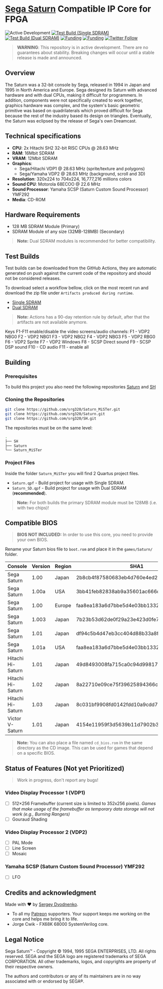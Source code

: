 # [Sega Saturn](https://en.wikipedia.org/wiki/Sega_Saturn) Compatible IP Core for FPGA

![Active Development](https://img.shields.io/badge/Maintenance%20Level-Actively%20Developed-brightgreen.svg)
[![Test Build (Single SDRAM)](https://github.com/srg320/Saturn_MiSTer/actions/workflows/test-build.yml/badge.svg?branch=master&event=push)](https://github.com/srg320/Saturn_MiSTer/actions/workflows/test-build.yml)
[![Test Build (Dual SDRAM)](https://github.com/srg320/Saturn_MiSTer/actions/workflows/test-build_ds.yml/badge.svg?branch=master&event=push)](https://github.com/srg320/Saturn_MiSTer/actions/workflows/test-build_ds.yml)
[![Funding](https://img.shields.io/endpoint?url=https://shieldsio-patreon.vercel.app/api/?username=srg320&type=patrons)](https://www.patreon.com/srg320)
[![Funding](https://img.shields.io/badge/paypal-donate-blue.svg)](https://www.paypal.com/donate/?hosted_button_id=RCF2BEEN4V75L)
[![Twitter Follow](https://img.shields.io/twitter/follow/srg320_?style=social)](https://twitter.com/srg320_)

> **WARNING**: This repository is in active development. There are no guarantees about stability. Breaking changes will occur until a stable release is made and announced.

## Overview

The Saturn was a 32-bit console by Sega, released in 1994 in Japan and 1995 in North America and Europe. Sega designed its Saturn with advanced hardware and with dual CPUs, making it difficult for programmers. In addition, components were not specifically created to work together, graphics hardware was complex, and the system's basic geometric primitive was based on quadrilaterals which proved difficult for Sega because the rest of the industry based its design on triangles. Eventually, the Saturn was eclipsed by the release of Sega's own Dreamcast.

## Technical specifications

- **CPU**: 2x Hitachi SH2 32-bit RISC CPUs @ 28.63 MHz
- **RAM**: 16Mbit SDRAM
- **VRAM**: 12Mbit SDRAM
- **Graphics**:
  - Sega/Hitachi VDP1 @ 28.63 MHz (sprite/texture and polygons)
  - Sega/Yamaha VDP2 @ 28.63 MHz (background, scroll and 3D)
- **Resolution**: 320x224 to 704x224, 16,777,216 millions colors
- **Sound CPU**: Motorola 68ECOO @ 22.6 MHz
- **Sound Processor**: Yamaha SCSP (Saturn Custom Sound Processor) YMF292
- **Media**: CD-ROM

## Hardware Requirements

- 128 MB SDRAM Module (Primary)
- SDRAM Module of any size (32MB-128MB) (Secondary)

> **Note:** Dual SDRAM modules is recommended for better compatibility.

## Test Builds

Test builds can be downloaded from the GitHub Actions, they are automatic generated on push against the current code of the repository and should not be considered releases.

To download select a workflow bellow, click on the most recent run and download the zip file under `Artifacts produced during runtime`.

- [Single SDRAM](https://github.com/srg320/Saturn_MiSTer/actions/workflows/test-build.yml)
- [Dual SDRAM](https://github.com/srg320/Saturn_MiSTer/actions/workflows/test-build_ds.yml)

> **Note:** Actions has a 90-day retention rule by default, after that the artifacts are not available anymore.

Keys F1-F11 enable/disable the video screens/audio channels:
F1 - VDP2 NBG0
F2 - VDP2 NBG1
F3 - VDP2 NBG2
F4 - VDP2 NBG3
F5 - VDP2 RBG0
F6 - VDP2 Sprite
F7 - VDP2 Windows
F8 - SCSP Direct sound
F9 - SCSP DSP sound
F10 - CD audio
F11 - enable all

## Building

### Prerequisites

To build this project you also need the following repositories [Saturn](https://github.com/srg320/Saturn) and [SH](https://github.com/srg320/SH)

### Cloning the Repositories

```bash
git clone https://github.com/srg320/Saturn_MiSTer.git
git clone https://github.com/srg320/Saturn.git
git clone https://github.com/srg320/SH.git
```

The repositories must be on the same level:

```bash
.
├── SH
├── Saturn
└── Saturn_MiSTer
```

### Project Files

Inside the folder `Saturn_MiSTer` you will find 2 Quartus project files.

- `Saturn.qpf` - Build project for usage with Single SDRAM.
- `Saturn_SD.qpf` - Build project for usage with Dual SDRAM (**recommended**).

> **Note:** For both builds the primary SDRAM module must be 128MB (i.e. with two chips)!

## Compatible BIOS

> **BIOS NOT INCLUDED:** In order to use this core, you need to provide your own BIOS.

Rename your Saturn bios file to `boot.rom` and place it in the `games/Saturn/` folder.

| Console           | Version | Region | SHA1                                     | Size   | Status |
|-------------------|---------|--------|------------------------------------------|--------|:------:|
| Sega Saturn       | 1.00    | Japan  | 2b8cb4f87580683eb4d760e4ed210813d667f0a2 | 512 KB |   ✅    |
| Sega Saturn       | 1.00a   | USA    | 3bb41feb82838ab9a35601ac666de5aacfd17a58 | 512 KB |   ✅    |
| Sega Saturn       | 1.00    | Europe | faa8ea183a6d7bbe5d4e03bb1332519800d3fbc3 | 512 KB |   ✅    |
| Sega Saturn       | 1.003   | Japan  | 7b23b53d62de0f29a23e423d0fe751dfb469c2fa | 512 KB |   ❌    |
| Sega Saturn       | 1.01    | Japan  | df94c5b4d47eb3cc404d88b33a8fda237eaf4720 | 512 KB |   ✅    |
| Sega Saturn       | 1.01a   | USA    | faa8ea183a6d7bbe5d4e03bb1332519800d3fbc3 | 512 KB |   ✅    |
| Hitachi Hi-Saturn | 1.01    | Japan  | 49d8493008fa715ca0c94d99817a5439d6f2c796 | 512 KB |   ✅    |
| Hitachi Hi-Saturn | 1.02    | Japan  | 8a22710e09ce75f39625894366cafe503ed1942d | 512 KB |   ✅    |
| Hitachi Hi-Saturn | 1.03    | Japan  | 8c031bf9908fd0142fdd10a9cdd79389f8a3f2fc | 512 KB |   ✅    |
| Victor V-Saturn   | 1.01    | Japan  | 4154e11959f3d5639b11d7902b3a393a99fb5776 | 512 KB |   ✅    |

> **Note:** You can also place a file named `cd_bios.rom` in the same directory as the CD image. This can be used for games that depend on a specific BIOS.

## Status of Features (Not yet Prioritized)

> Work in progress, don't report any bugs!

### Video Display Processor 1 (VDP1)

- [ ] 512×256 Framebuffer (current size is limited to 352x256 pixels). *Games that make usage of the framebuffer as temporary data storage will not work (e.g., Burning Rangers)*
- [ ] Gouraud Shading

### Video Display Processor 2 (VDP2)

- [ ] PAL Mode
- [ ] Line Screen
- [ ] Mosaic

### Yamaha SCSP (Saturn Custom Sound Processor) YMF292

- [ ] LFO

## Credits and acknowledgment

Made with ❤️ by [Sergey Dvodnenko](https://twitter.com/srg320_).

- To all my [Patreon](https://www.patreon.com/srg320) supporters. Your support keeps me working on the core and helps me bring it to life.
- Jorge Cwik - FX68K 68000 SystemVerilog core.

## Legal Notice

Sega Saturn™ - Copyright © 1994, 1995 SEGA ENTERPRISES, LTD. All rights reserved. SEGA and the SEGA logo are registered trademarks of SEGA CORPORATION. All other trademarks, logos, and copyrights are property of their respective owners.

The authors and contributors or any of its maintainers are in no way associated with or endorsed by SEGA®.
